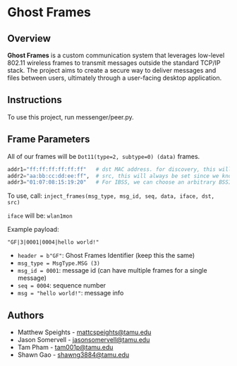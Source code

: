 # Ghost Frames

## Overview

**Ghost Frames** is a custom communication system that leverages low-level 802.11 wireless frames to transmit messages outside the standard TCP/IP stack. The project aims to create a secure way to deliver messages and files between users, ultimately through a user-facing desktop application.  

## Instructions

To use this project, run messenger/peer.py.  


## Frame Parameters

All of our frames will be `Dot11(type=2, subtype=0) (data)` frames.

```py
addr1="ff:ff:ff:ff:ff:ff"   # dst MAC address. for discovery, this will be all `f`. 
addr2="aa:bb:cc:dd:ee:ff",  # src, this will always be set since we know what our own MAC is.  
addr3="01:07:08:15:19:20"   # For IBSS, we can choose an arbitrary BSSID (this spells ghost).   
```

To use, call: `inject_frames(msg_type, msg_id, seq, data, iface, dst, src)`

`iface` will be: `wlan1mon`

Example payload:

`"GF|3|0001|0004|hello world!"`

- `header = b"GF"`: Ghost Frames Identifier (keep this the same)
- `msg_type = MsgType.MSG (3)`
- `msg_id = 0001`: message id (can have multiple frames for a single message)
- `seq = 0004`: sequence number
- `msg = "hello world!"`: message info


## Authors

- Matthew Speights - mattcspeights@tamu.edu
- Jason Somervell - jasonsomervell@tamu.edu
- Tam Pham - tam001p@tamu.edu
- Shawn Gao - shawng3884@tamu.edu